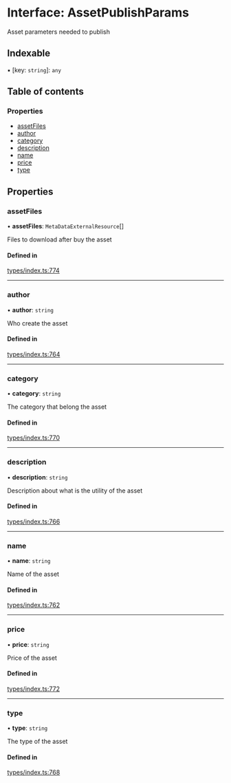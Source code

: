 # Interface: AssetPublishParams

Asset parameters needed to publish

## Indexable

▪ [key: `string`]: `any`

## Table of contents

### Properties

- [assetFiles](AssetPublishParams.md#assetfiles)
- [author](AssetPublishParams.md#author)
- [category](AssetPublishParams.md#category)
- [description](AssetPublishParams.md#description)
- [name](AssetPublishParams.md#name)
- [price](AssetPublishParams.md#price)
- [type](AssetPublishParams.md#type)

## Properties

### assetFiles

• **assetFiles**: `MetaDataExternalResource`[]

Files to download after buy the asset

#### Defined in

[types/index.ts:774](https://github.com/nevermined-io/react-components/blob/c41020d/catalog/src/types/index.ts#L774)

___

### author

• **author**: `string`

Who create the asset

#### Defined in

[types/index.ts:764](https://github.com/nevermined-io/react-components/blob/c41020d/catalog/src/types/index.ts#L764)

___

### category

• **category**: `string`

The category that belong the asset

#### Defined in

[types/index.ts:770](https://github.com/nevermined-io/react-components/blob/c41020d/catalog/src/types/index.ts#L770)

___

### description

• **description**: `string`

Description about what is the utility of the asset

#### Defined in

[types/index.ts:766](https://github.com/nevermined-io/react-components/blob/c41020d/catalog/src/types/index.ts#L766)

___

### name

• **name**: `string`

Name of the asset

#### Defined in

[types/index.ts:762](https://github.com/nevermined-io/react-components/blob/c41020d/catalog/src/types/index.ts#L762)

___

### price

• **price**: `string`

Price of the asset

#### Defined in

[types/index.ts:772](https://github.com/nevermined-io/react-components/blob/c41020d/catalog/src/types/index.ts#L772)

___

### type

• **type**: `string`

The type of the asset

#### Defined in

[types/index.ts:768](https://github.com/nevermined-io/react-components/blob/c41020d/catalog/src/types/index.ts#L768)
